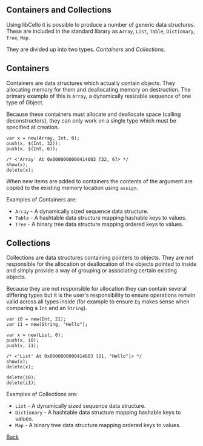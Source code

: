 
Containers and Collections
--------------------------

Using libCello it is possible to produce a number of generic data structures. These are included in the standard library as `Array`, `List`, `Table`, `Dictionary`, `Tree`, `Map`.

They are divided up into two types. _Containers_ and _Collections_.


Containers
----------

Containers are data structures which actually contain objects. They allocating memory for them and deallocating memory on destruction. The primary example of this is `Array`, a dynamically resizable sequence of one type of Object.

Because these containers must allocate and deallocate space (calling deconstructors), they can only work on a single type which must be specified at creation. 

    var x = new(Array, Int, 0);
    push(x, $(Int, 32));
    push(x, $(Int, 6));
    
    /* <'Array' At 0x0000000000414603 [32, 6]> */
    show(x);
    delete(x);

When new items are added to containers the contents of the argument are copied to the existing memory location using `assign`.

Examples of Containers are:

* `Array` - A dynamically sized sequence data structure.
* `Table` - A hashtable data structure mapping hashable keys to values.
* `Tree`  - A binary tree data structure mapping ordered keys to values.

Collections
-----------

Collections are data structures containing pointers to objects. They are not responsible for the allocation or deallocation of the objects pointed to inside and simply provide a way of grouping or associating certain existing objects.

Because they are not responsible for allocation they can contain several differing types but it is the user's responsibility to ensure operations remain valid across all types inside (for example to ensure `Eq` makes sense when comparing a `Int` and an `String`).
    
    var i0 = new(Int, 21);
    var i1 = new(String, "Hello");
    
    var x = new(List, 0);
    push(x, i0);
    push(x, i1);
    
    /* <'List' At 0x0000000000414603 [21, "Hello"]> */
    show(x);
    delete(x);
    
    delete(i0);
    delete(i1);

Examples of Collections are:
    
* `List`       - A dynamically sized sequence data structure.
* `Dictionary` - A hashtable data structure mapping hashable keys to values.
* `Map`        - A binary tree data structure mapping ordered keys to values.

[Back](/documentation)
